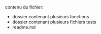 contenu du fichier:
- dossier contenant plusieurs fonctions
- dossier contenant plusieurs fichiers tests
- readme.md

